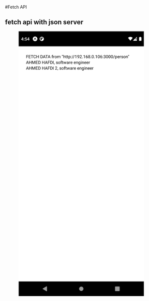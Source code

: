 #Fetch API 
## fetch api with json server
<p align="center"><img src="https://github.com/HAFDIAHMED/Ignite_first_app/blob/master/screenshots/fetch_api.png" alt="logo" width="414px"></p>
